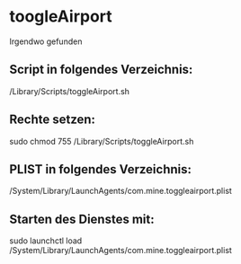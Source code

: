 # toogleAirport
Irgendwo gefunden
## Script in folgendes Verzeichnis:
/Library/Scripts/toggleAirport.sh
## Rechte setzen:
sudo chmod 755 /Library/Scripts/toggleAirport.sh
## PLIST in folgendes Verzeichnis:
/System/Library/LaunchAgents/com.mine.toggleairport.plist
## Starten des Dienstes mit:
sudo launchctl load /System/Library/LaunchAgents/com.mine.toggleairport.plist
